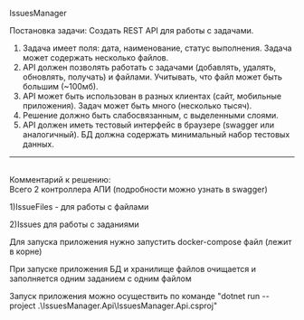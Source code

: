 IssuesManager

Постановка задачи:
Создать REST API для работы с задачами.
1. Задача имеет поля: дата, наименование, статус выполнения. Задача может содержать несколько файлов.
2. API должен позволять работать с задачами (добавлять, удалять, обновлять, получать) и файлами. Учитывать, что файл может быть большим (~100мб).
3. API может быть использован в разных клиентах (сайт, мобильные приложения). Задач может быть много (несколько тысяч).
4. Решение должно быть слабосвязанным, с выделенными слоями.
5. API должен иметь тестовый интерфейс в браузере (swagger или аналогичный). БД должна содержать минимальный набор тестовых данных.  

------------------------------------

<br>Комментарий к решению:</br>
Всего 2 контроллера АПИ (подробности можно узнать в swagger)

1)IssueFiles - для работы с файлами

2)Issues для работы с заданиями

Для запуска приложения нужно запустить docker-compose файл (лежит в корне)

При запуске приложения БД и хранилище файлов очищается и заполняется одним заданием с одним файлом

Запуск приложения можно осуществить по команде "dotnet run --project .\IssuesManager.Api\IssuesManager.Api.csproj"

